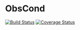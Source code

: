 # ObsCond
[![Build Status](https://travis-ci.org/rbiswas4/ObsCond.svg?branch=master)](https://travis-ci.org/rbiswas4/ObsCond)
[![Coverage Status](https://coveralls.io/repos/github/rbiswas4/ObsCond/badge.png?branch=feature-coverage)](https://coveralls.io/github/rbiswas4/ObsCond?branch=master)

